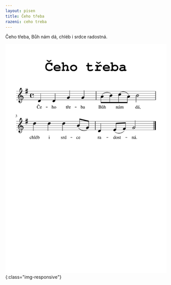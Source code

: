 ```yaml
---
layout: pisen
title: Čeho třeba
razeni: ceho treba
---
```


Čeho třeba, Bůh nám dá, chléb i srdce radostná.

![čeho třeba](ceho_treba.png){:class="img-responsive"}

